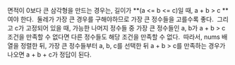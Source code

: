 면적이 0보다 큰 삼각형을 만드는 경우는, 길이가 **(a <= b <= c)일 때, a + b > c **여야 한다.
​
둘레가 가장 큰 경우를 구해야하므로 가장 큰 정수들을 고를수록 좋다.
​
그리고 c가 고정되어 있을 때, 가능한 나머지 정수들 중 가장 큰 정수들인 a, b가 a + b > c 조건을 만족할 수 없다면 다른 정수들도 해당 조건을 만족할 수 없다.
​
따라서, nums 배열을 정렬한 뒤, 가장 큰 정수들부터 a, b, c를 선택한 뒤 a + b > c를 만족하는 경우가 나오면 a + b + c가 정답이 된다.